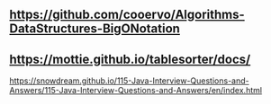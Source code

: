 https://github.com/cooervo/Algorithms-DataStructures-BigONotation
---
https://mottie.github.io/tablesorter/docs/
---
https://snowdream.github.io/115-Java-Interview-Questions-and-Answers/115-Java-Interview-Questions-and-Answers/en/index.html
